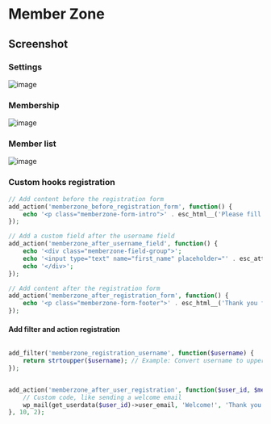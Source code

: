 # Member Zone

## Screenshot

### Settings

![image](https://github.com/user-attachments/assets/5d4e3697-9897-4e57-b825-02d8680e2fbe)

### Membership

![image](https://github.com/user-attachments/assets/204e5d64-8f55-4f48-b31c-02d19a8b827a)

### Member list

![image](https://github.com/user-attachments/assets/daa2df68-0842-4cfd-ac6f-f6e3774bbd1f)

### Custom hooks registration

```php
// Add content before the registration form
add_action('memberzone_before_registration_form', function() {
    echo '<p class="memberzone-form-intro">' . esc_html__('Please fill out the form below to register.', 'memberzone') . '</p>';
});

// Add a custom field after the username field
add_action('memberzone_after_username_field', function() {
    echo '<div class="memberzone-field-group">';
    echo '<input type="text" name="first_name" placeholder="' . esc_attr__('First Name', 'memberzone') . '" class="memberzone-input memberzone-first-name">';
    echo '</div>';
});

// Add content after the registration form
add_action('memberzone_after_registration_form', function() {
    echo '<p class="memberzone-form-footer">' . esc_html__('Thank you for registering!', 'memberzone') . '</p>';
});
```

#### Add filter and action registration

```php

add_filter('memberzone_registration_username', function($username) {
    return strtoupper($username); // Example: Convert username to uppercase
});

```

```php

add_action('memberzone_after_user_registration', function($user_id, $membership_level) {
    // Custom code, like sending a welcome email
    wp_mail(get_userdata($user_id)->user_email, 'Welcome!', 'Thank you for registering.');
}, 10, 2);
```
